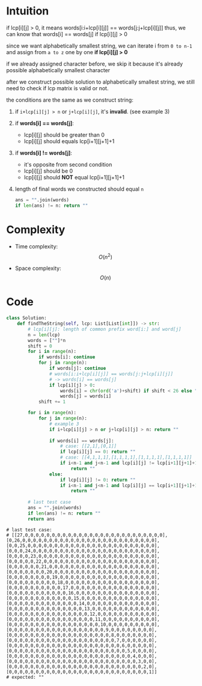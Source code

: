 # Intuition

if lcp[i][j] > 0, it means words[i:i+lcp[i][j]] == words[j:j+lcp[i][j]]
thus, we can know that words[i] == words[j] if lcp[i][j] > 0

since we want alphabetically smallest string, we can iterate i from `0 to n-1` and assign from `a to z` one by one **if lcp[i][j] > 0**

if we already assigned character before, we skip it because it's already possible alphabetically smallest character

after we construct possible solution to alphabetically smallest string, we still need to check if lcp matrix is valid or not.

the conditions are the same as we construct string:

1. if `i+lcp[i][j] > n` or `j+lcp[i][j]`, it's **invalid**. (see example 3)
2. if **words[i] == words[j]**:
    - lcp[i][j] should be greater than 0
    - lcp[i][j] should equals lcp[i+1][j+1]+1
3. if **words[i] != words[j]**:
    - it's opposite from second condition
    - lcp[i][j] should be 0
    - lcp[i][j] should **NOT** equal lcp[i+1][j+1]+1
4. length of final words we constructed should equal `n`

    ```py
    ans = "".join(words)
    if len(ans) != n: return ""
    ```

# Complexity
- Time complexity:
$$O(n^2)$$

- Space complexity:
$$O(n)$$

# Code
```py
class Solution:
    def findTheString(self, lcp: List[List[int]]) -> str:
        # lcp[i][j]: length of common prefix word[i:] and word[j]
        n = len(lcp)
        words = [""]*n
        shift = 0
        for i in range(n):
            if words[i]: continue
            for j in range(n):
                if words[j]: continue
                # words[i:i+lcp[i][j]] == words[j:j+lcp[i][j]]
                # -> words[i] == words[j]
                if lcp[i][j] > 0:
                    words[i] = chr(ord('a')+shift) if shift < 26 else ""
                    words[j] = words[i]
            shift += 1

        for i in range(n):
            for j in range(n):
                # example 3
                if i+lcp[i][j] > n or j+lcp[i][j] > n: return ""
                
                if words[i] == words[j]:
                    # case: [[2,1],[0,1]]
                    if lcp[i][j] == 0: return ""
                    # case: [[4,1,1,1],[1,1,1,1],[1,1,1,1],[1,1,1,1]]
                    if i<n-1 and j<n-1 and lcp[i][j] != lcp[i+1][j+1]+1:
                        return ""
                else:
                    if lcp[i][j] != 0: return ""
                    if i<n-1 and j<n-1 and lcp[i][j] == lcp[i+1][j+1]+1:
                        return ""
        
        # last test case
        ans = "".join(words)
        if len(ans) != n: return ""
        return ans
```

```
# last test case:
# [[27,0,0,0,0,0,0,0,0,0,0,0,0,0,0,0,0,0,0,0,0,0,0,0,0,0,0],[0,26,0,0,0,0,0,0,0,0,0,0,0,0,0,0,0,0,0,0,0,0,0,0,0,0,0],[0,0,25,0,0,0,0,0,0,0,0,0,0,0,0,0,0,0,0,0,0,0,0,0,0,0,0],[0,0,0,24,0,0,0,0,0,0,0,0,0,0,0,0,0,0,0,0,0,0,0,0,0,0,0],[0,0,0,0,23,0,0,0,0,0,0,0,0,0,0,0,0,0,0,0,0,0,0,0,0,0,0],[0,0,0,0,0,22,0,0,0,0,0,0,0,0,0,0,0,0,0,0,0,0,0,0,0,0,0],[0,0,0,0,0,0,21,0,0,0,0,0,0,0,0,0,0,0,0,0,0,0,0,0,0,0,0],[0,0,0,0,0,0,0,20,0,0,0,0,0,0,0,0,0,0,0,0,0,0,0,0,0,0,0],[0,0,0,0,0,0,0,0,19,0,0,0,0,0,0,0,0,0,0,0,0,0,0,0,0,0,0],[0,0,0,0,0,0,0,0,0,18,0,0,0,0,0,0,0,0,0,0,0,0,0,0,0,0,0],[0,0,0,0,0,0,0,0,0,0,17,0,0,0,0,0,0,0,0,0,0,0,0,0,0,0,0],[0,0,0,0,0,0,0,0,0,0,0,16,0,0,0,0,0,0,0,0,0,0,0,0,0,0,0],[0,0,0,0,0,0,0,0,0,0,0,0,15,0,0,0,0,0,0,0,0,0,0,0,0,0,0],[0,0,0,0,0,0,0,0,0,0,0,0,0,14,0,0,0,0,0,0,0,0,0,0,0,0,0],[0,0,0,0,0,0,0,0,0,0,0,0,0,0,13,0,0,0,0,0,0,0,0,0,0,0,0],[0,0,0,0,0,0,0,0,0,0,0,0,0,0,0,12,0,0,0,0,0,0,0,0,0,0,0],[0,0,0,0,0,0,0,0,0,0,0,0,0,0,0,0,11,0,0,0,0,0,0,0,0,0,0],[0,0,0,0,0,0,0,0,0,0,0,0,0,0,0,0,0,10,0,0,0,0,0,0,0,0,0],[0,0,0,0,0,0,0,0,0,0,0,0,0,0,0,0,0,0,9,0,0,0,0,0,0,0,0],[0,0,0,0,0,0,0,0,0,0,0,0,0,0,0,0,0,0,0,8,0,0,0,0,0,0,0],[0,0,0,0,0,0,0,0,0,0,0,0,0,0,0,0,0,0,0,0,7,0,0,0,0,0,0],[0,0,0,0,0,0,0,0,0,0,0,0,0,0,0,0,0,0,0,0,0,6,0,0,0,0,0],[0,0,0,0,0,0,0,0,0,0,0,0,0,0,0,0,0,0,0,0,0,0,5,0,0,0,0],[0,0,0,0,0,0,0,0,0,0,0,0,0,0,0,0,0,0,0,0,0,0,0,4,0,0,0],[0,0,0,0,0,0,0,0,0,0,0,0,0,0,0,0,0,0,0,0,0,0,0,0,3,0,0],[0,0,0,0,0,0,0,0,0,0,0,0,0,0,0,0,0,0,0,0,0,0,0,0,0,2,0],[0,0,0,0,0,0,0,0,0,0,0,0,0,0,0,0,0,0,0,0,0,0,0,0,0,0,1]]
# expected: ""
```